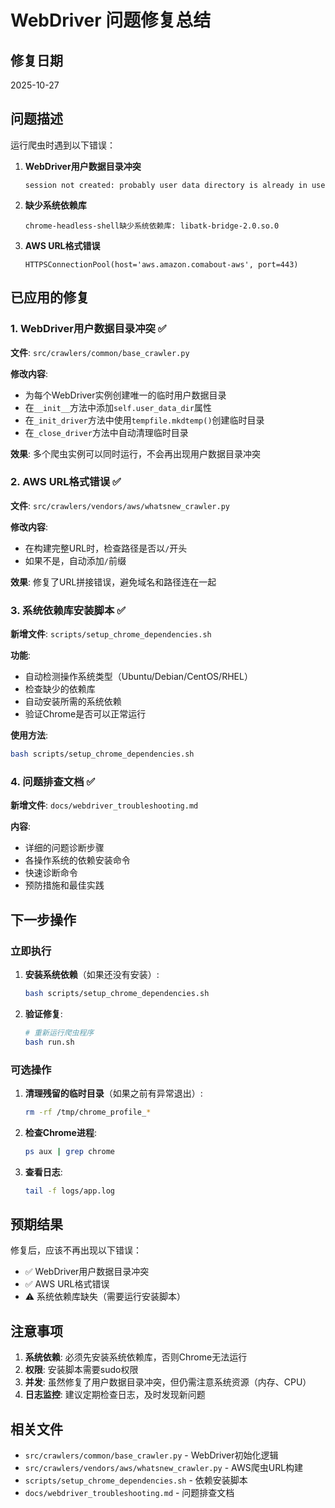 # WebDriver 问题修复总结

## 修复日期
2025-10-27

## 问题描述

运行爬虫时遇到以下错误：

1. **WebDriver用户数据目录冲突**
   ```
   session not created: probably user data directory is already in use
   ```

2. **缺少系统依赖库**
   ```
   chrome-headless-shell缺少系统依赖库: libatk-bridge-2.0.so.0
   ```

3. **AWS URL格式错误**
   ```
   HTTPSConnectionPool(host='aws.amazon.comabout-aws', port=443)
   ```

## 已应用的修复

### 1. WebDriver用户数据目录冲突 ✅

**文件**: `src/crawlers/common/base_crawler.py`

**修改内容**:
- 为每个WebDriver实例创建唯一的临时用户数据目录
- 在`__init__`方法中添加`self.user_data_dir`属性
- 在`_init_driver`方法中使用`tempfile.mkdtemp()`创建临时目录
- 在`_close_driver`方法中自动清理临时目录

**效果**: 多个爬虫实例可以同时运行，不会再出现用户数据目录冲突

### 2. AWS URL格式错误 ✅

**文件**: `src/crawlers/vendors/aws/whatsnew_crawler.py`

**修改内容**:
- 在构建完整URL时，检查路径是否以`/`开头
- 如果不是，自动添加`/`前缀

**效果**: 修复了URL拼接错误，避免域名和路径连在一起

### 3. 系统依赖库安装脚本 ✅

**新增文件**: `scripts/setup_chrome_dependencies.sh`

**功能**:
- 自动检测操作系统类型（Ubuntu/Debian/CentOS/RHEL）
- 检查缺少的依赖库
- 自动安装所需的系统依赖
- 验证Chrome是否可以正常运行

**使用方法**:
```bash
bash scripts/setup_chrome_dependencies.sh
```

### 4. 问题排查文档 ✅

**新增文件**: `docs/webdriver_troubleshooting.md`

**内容**:
- 详细的问题诊断步骤
- 各操作系统的依赖安装命令
- 快速诊断命令
- 预防措施和最佳实践

## 下一步操作

### 立即执行

1. **安装系统依赖**（如果还没有安装）:
   ```bash
   bash scripts/setup_chrome_dependencies.sh
   ```

2. **验证修复**:
   ```bash
   # 重新运行爬虫程序
   bash run.sh
   ```

### 可选操作

1. **清理残留的临时目录**（如果之前有异常退出）:
   ```bash
   rm -rf /tmp/chrome_profile_*
   ```

2. **检查Chrome进程**:
   ```bash
   ps aux | grep chrome
   ```

3. **查看日志**:
   ```bash
   tail -f logs/app.log
   ```

## 预期结果

修复后，应该不再出现以下错误：
- ✅ WebDriver用户数据目录冲突
- ✅ AWS URL格式错误
- ⚠️ 系统依赖库缺失（需要运行安装脚本）

## 注意事项

1. **系统依赖**: 必须先安装系统依赖库，否则Chrome无法运行
2. **权限**: 安装脚本需要sudo权限
3. **并发**: 虽然修复了用户数据目录冲突，但仍需注意系统资源（内存、CPU）
4. **日志监控**: 建议定期检查日志，及时发现新问题

## 相关文件

- `src/crawlers/common/base_crawler.py` - WebDriver初始化逻辑
- `src/crawlers/vendors/aws/whatsnew_crawler.py` - AWS爬虫URL构建
- `scripts/setup_chrome_dependencies.sh` - 依赖安装脚本
- `docs/webdriver_troubleshooting.md` - 问题排查文档

